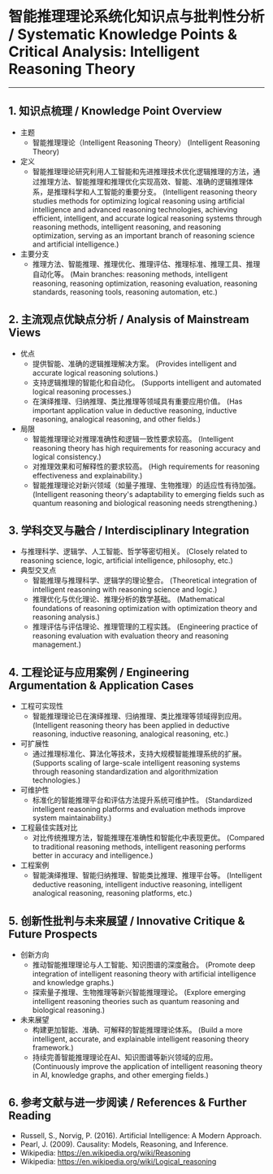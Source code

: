 # 智能推理理论系统化知识点与批判性分析 / Systematic Knowledge Points & Critical Analysis: Intelligent Reasoning Theory

---

## 1. 知识点梳理 / Knowledge Point Overview

- 主题
  - 智能推理理论（Intelligent Reasoning Theory）
      (Intelligent Reasoning Theory)
- 定义
  - 智能推理理论研究利用人工智能和先进推理技术优化逻辑推理的方法，通过推理方法、智能推理和推理优化实现高效、智能、准确的逻辑推理体系，是推理科学和人工智能的重要分支。
      (Intelligent reasoning theory studies methods for optimizing logical reasoning using artificial intelligence and advanced reasoning technologies, achieving efficient, intelligent, and accurate logical reasoning systems through reasoning methods, intelligent reasoning, and reasoning optimization, serving as an important branch of reasoning science and artificial intelligence.)
- 主要分支
  - 推理方法、智能推理、推理优化、推理评估、推理标准、推理工具、推理自动化等。
      (Main branches: reasoning methods, intelligent reasoning, reasoning optimization, reasoning evaluation, reasoning standards, reasoning tools, reasoning automation, etc.)

## 2. 主流观点优缺点分析 / Analysis of Mainstream Views

- 优点
  - 提供智能、准确的逻辑推理解决方案。
      (Provides intelligent and accurate logical reasoning solutions.)
  - 支持逻辑推理的智能化和自动化。
      (Supports intelligent and automated logical reasoning processes.)
  - 在演绎推理、归纳推理、类比推理等领域具有重要应用价值。
      (Has important application value in deductive reasoning, inductive reasoning, analogical reasoning, and other fields.)
- 局限
  - 智能推理理论对推理准确性和逻辑一致性要求较高。
      (Intelligent reasoning theory has high requirements for reasoning accuracy and logical consistency.)
  - 对推理效果和可解释性的要求较高。
      (High requirements for reasoning effectiveness and explainability.)
  - 智能推理理论对新兴领域（如量子推理、生物推理）的适应性有待加强。
      (Intelligent reasoning theory's adaptability to emerging fields such as quantum reasoning and biological reasoning needs strengthening.)

## 3. 学科交叉与融合 / Interdisciplinary Integration

- 与推理科学、逻辑学、人工智能、哲学等密切相关。
  (Closely related to reasoning science, logic, artificial intelligence, philosophy, etc.)
- 典型交叉点
  - 智能推理与推理科学、逻辑学的理论整合。
      (Theoretical integration of intelligent reasoning with reasoning science and logic.)
  - 推理优化与优化理论、推理分析的数学基础。
      (Mathematical foundations of reasoning optimization with optimization theory and reasoning analysis.)
  - 推理评估与评估理论、推理管理的工程实践。
      (Engineering practice of reasoning evaluation with evaluation theory and reasoning management.)

## 4. 工程论证与应用案例 / Engineering Argumentation & Application Cases

- 工程可实现性
  - 智能推理理论已在演绎推理、归纳推理、类比推理等领域得到应用。
      (Intelligent reasoning theory has been applied in deductive reasoning, inductive reasoning, analogical reasoning, etc.)
- 可扩展性
  - 通过推理标准化、算法化等技术，支持大规模智能推理系统的扩展。
      (Supports scaling of large-scale intelligent reasoning systems through reasoning standardization and algorithmization technologies.)
- 可维护性
  - 标准化的智能推理平台和评估方法提升系统可维护性。
      (Standardized intelligent reasoning platforms and evaluation methods improve system maintainability.)
- 工程最佳实践对比
  - 对比传统推理方法，智能推理在准确性和智能化中表现更优。
      (Compared to traditional reasoning methods, intelligent reasoning performs better in accuracy and intelligence.)
- 工程案例
  - 智能演绎推理、智能归纳推理、智能类比推理、推理平台等。
      (Intelligent deductive reasoning, intelligent inductive reasoning, intelligent analogical reasoning, reasoning platforms, etc.)

## 5. 创新性批判与未来展望 / Innovative Critique & Future Prospects

- 创新方向
  - 推动智能推理理论与人工智能、知识图谱的深度融合。
      (Promote deep integration of intelligent reasoning theory with artificial intelligence and knowledge graphs.)
  - 探索量子推理、生物推理等新兴智能推理理论。
      (Explore emerging intelligent reasoning theories such as quantum reasoning and biological reasoning.)
- 未来展望
  - 构建更加智能、准确、可解释的智能推理理论体系。
      (Build a more intelligent, accurate, and explainable intelligent reasoning theory framework.)
  - 持续完善智能推理理论在AI、知识图谱等新兴领域的应用。
      (Continuously improve the application of intelligent reasoning theory in AI, knowledge graphs, and other emerging fields.)

## 6. 参考文献与进一步阅读 / References & Further Reading

- Russell, S., Norvig, P. (2016). Artificial Intelligence: A Modern Approach.
- Pearl, J. (2009). Causality: Models, Reasoning, and Inference.
- Wikipedia: <https://en.wikipedia.org/wiki/Reasoning>
- Wikipedia: <https://en.wikipedia.org/wiki/Logical_reasoning>
